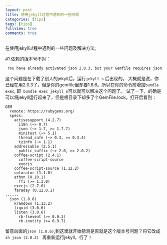 ```yaml
---
layout: post
title: 使用jekyll过程中遇到的一些问题
categories: [tips]
tags: [tips]
fullview: true
comments: true
---
```


在使用jekyll过程中遇到的一些问题及解决方法;

#1.依赖的版本号不对：

````sh
 You have already activated json 2.0.3, but your Gemfile requires json 1.8.6. Prepending `bundle exec` to your command may solve this. (Gem::LoadError)
````
 
 这个问题是在下载了别人的jekyll后，运行```` jekyll s ```` 后出现的。
 大概就是说，你已经在用2.0.3了，但是你的gemfile里却要1.8.6。所以在你的命令前增加```` bundle exec ````,
 即```` bundle exec jekyll s````可以就可以解决这个问题了。
 试了一下，的确是可以将jekyll运行起来了，但是根目录下却多了个GemFile.lock。打开后看到：
 ````
 GEM
   remote: https://rubygems.org/
   specs:
     activesupport (4.2.7)
       i18n (~> 0.7)
       json (~> 1.7, >= 1.7.7)
       minitest (~> 5.1)
       thread_safe (~> 0.3, >= 0.3.4)
       tzinfo (~> 1.1)
     addressable (2.5.1)
       public_suffix (~> 2.0, >= 2.0.2)
     coffee-script (2.4.1)
       coffee-script-source
       execjs
     coffee-script-source (1.12.2)
     colorator (1.1.0)
     ethon (0.10.1)
       ffi (>= 1.3.0)
     execjs (2.7.0)
     faraday (0.12.0.1)
 ......
   json (1.8.6)
     kramdown (1.13.2)
     liquid (3.0.6)
     listen (3.0.6)
       rb-fsevent (>= 0.9.3)
       rb-inotify (>= 0.9.7)
 
 ````
 留意后面的```` json (1.8.6) ````,到这里就开始猜测是否就是这个版本号问题？将它改成````sh json (2.0.3) ```` 
 再重新运行jekyll，行了！
 